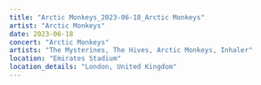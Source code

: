 ```yaml
---
title: "Arctic Monkeys_2023-06-18_Arctic Monkeys"
artist: "Arctic Monkeys"
date: 2023-06-18
concert: "Arctic Monkeys"
artists: "The Mysterines, The Hives, Arctic Monkeys, Inhaler"
location: "Emirates Stadium"
location_details: "London, United Kingdom"
---
```

